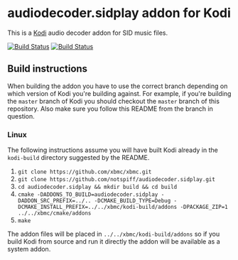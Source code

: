 # audiodecoder.sidplay addon for Kodi

This is a [Kodi](http://kodi.tv) audio decoder addon for SID music files.

[![Build Status](https://travis-ci.org/notspiff/audiodecoder.sidplay.svg?branch=master)](https://travis-ci.org/notspiff/audiodecoder.sidplay)
[![Build Status](https://ci.appveyor.com/api/projects/status/github/notspiff/audiodecoder.sidplay?svg=true)](https://ci.appveyor.com/project/notspiff/audiodecoder-sidplay)

## Build instructions

When building the addon you have to use the correct branch depending on which version of Kodi you're building against. 
For example, if you're building the `master` branch of Kodi you should checkout the `master` branch of this repository. 
Also make sure you follow this README from the branch in question.

### Linux

The following instructions assume you will have built Kodi already in the `kodi-build` directory 
suggested by the README.

1. `git clone https://github.com/xbmc/xbmc.git`
2. `git clone https://github.com/notspiff/audiodecoder.sidplay.git`
3. `cd audiodecoder.sidplay && mkdir build && cd build`
4. `cmake -DADDONS_TO_BUILD=audiodecoder.sidplay -DADDON_SRC_PREFIX=../.. -DCMAKE_BUILD_TYPE=Debug -DCMAKE_INSTALL_PREFIX=../../xbmc/kodi-build/addons -DPACKAGE_ZIP=1 ../../xbmc/cmake/addons`
5. `make`

The addon files will be placed in `../../xbmc/kodi-build/addons` so if you build Kodi from source and run it directly 
the addon will be available as a system addon.
